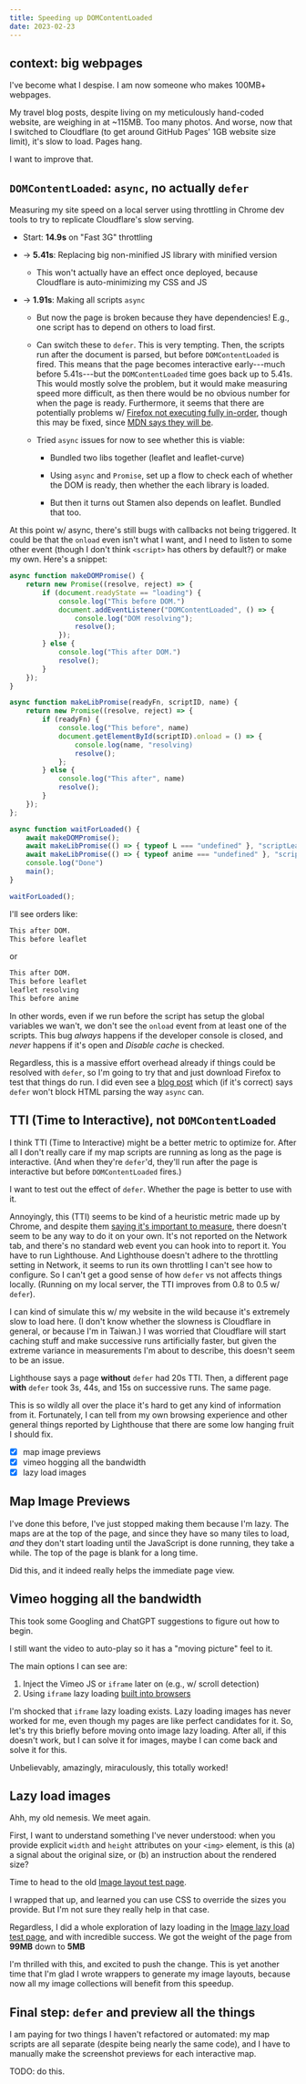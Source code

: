 ```yaml
---
title: Speeding up DOMContentLoaded
date: 2023-02-23
---
```


## context: big webpages

I've become what I despise. I am now someone who makes 100MB+ webpages.

My travel blog posts, despite living on my meticulously hand-coded website, are weighing in at ~115MB. Too many photos. And worse, now that I switched to Cloudflare (to get around GitHub Pages' 1GB website size limit), it's slow to load. Pages hang.

I want to improve that.

## `DOMContentLoaded`: `async`, no actually `defer`

Measuring my site speed on a local server using throttling in Chrome dev tools to try to replicate Cloudflare's slow serving.

- Start: **14.9s** on "Fast 3G" throttling

- &rarr; **5.41s**: Replacing big non-minified JS library with minified version

    - This won't actually have an effect once deployed, because Cloudflare is auto-minimizing my CSS and JS

- &rarr; **1.91s**: Making all scripts `async`

    - But now the page is broken because they have dependencies! E.g., one script has to depend on others to load first.

    - Can switch these to `defer`. This is very tempting. Then, the scripts run after the document is parsed, but before `DOMContentLoaded` is fired. This means that the page becomes interactive early---much before 5.41s---but the `DOMContentLoaded` time goes back up to 5.41s. This would mostly solve the problem, but it would make measuring speed more difficult, as then there would be no obvious number for when the page is ready. Furthermore, it seems that there are potentially problems w/ [Firefox not executing fully in-order](https://stackoverflow.com/questions/32413279/defer-scripts-and-execution-order-on-browsers), though this may be fixed, since [MDN says they will be](https://developer.mozilla.org/en-US/docs/Web/HTML/Element/script#attr-defer).

    - Tried `async` issues for now to see whether this is viable:

        - Bundled two libs together (leaflet and leaflet-curve)

        - Using `async` and `Promise`, set up a flow to check each of whether the DOM is ready, then whether the each library is loaded.

        - But then it turns out Stamen also depends on leaflet. Bundled that too.

At this point w/ async, there's still bugs with callbacks not being triggered. It could be that the `onload` even isn't what I want, and I need to listen to some other event (though I don't think `<script>` has others by default?) or make my own. Here's a snippet:

```js
async function makeDOMPromise() {
    return new Promise((resolve, reject) => {
        if (document.readyState == "loading") {
            console.log("This before DOM.")
            document.addEventListener("DOMContentLoaded", () => {
                console.log("DOM resolving");
                resolve();
            });
        } else {
            console.log("This after DOM.")
            resolve();
        }
    });
}

async function makeLibPromise(readyFn, scriptID, name) {
    return new Promise((resolve, reject) => {
        if (readyFn) {
            console.log("This before", name)
            document.getElementById(scriptID).onload = () => {
                console.log(name, "resolving)
                resolve();
            };
        } else {
            console.log("This after", name)
            resolve();
        }
    });
};

async function waitForLoaded() {
    await makeDOMPromise();
    await makeLibPromise(() => { typeof L === "undefined" }, "scriptLeaflet", "leaflet");
    await makeLibPromise(() => { typeof anime === "undefined" }, "scriptAnime", "anime");
    console.log("Done")
    main();
}

waitForLoaded();
```

I'll see orders like:

```txt
This after DOM.
This before leaflet
```

or

```txt
This after DOM.
This before leaflet
leaflet resolving
This before anime
```

In other words, even if we run before the script has setup the global variables we wan't, we don't see the `onload` event from at least one of the scripts. This bug _always_ happens if the developer console is closed, and _never_ happens if it's open and _Disable cache_ is checked.

Regardless, this is a massive effort overhead already if things could be resolved with `defer`, so I'm going to try that and just download Firefox to test that things do run. I did even see a [blog post](https://medium.com/@kvsushmapriyadharssini/loading-scripts-async-vs-defer-7cefc6488d45) which (if it's correct) says `defer` won't block HTML parsing the way `async` can.

## TTI (Time to Interactive), not `DOMContentLoaded`

I think TTI (Time to Interactive) might be a better metric to optimize for. After all I don't really care if my map scripts are running as long as the page is interactive. (And when they're `defer`'d, they'll run after the page is interactive but before `DOMContentLoaded` fires.)

I want to test out the effect of `defer`. Whether the page is better to use with it.

Annoyingly, this (TTI) seems to be kind of a heuristic metric made up by Chrome, and despite them [saying it's important to measure](https://web.dev/tti/), there doesn't seem to be any way to do it on your own. It's not reported on the Network tab, and there's no standard web event you can hook into to report it. You have to run Lighthouse. And Lighthouse doesn't adhere to the throttling setting in Network, it seems to run its own throttling I can't see how to configure. So I can't get a good sense of how `defer` vs not affects things locally. (Running on my local server, the TTI improves from 0.8 to 0.5 w/ `defer`).

I can kind of simulate this w/ my website in the wild because it's extremely slow to load here. (I don't know whether the slowness is Cloudflare in general, or because I'm in Taiwan.) I was worried that Cloudflare will start caching stuff and make successive runs artificially faster, but given the extreme variance in measurements I'm about to describe, this doesn't seem to be an issue.

Lighthouse says a page **without** `defer` had 20s TTI. Then, a different page **with** `defer` took 3s, 44s, and 15s on successive runs. The same page.

This is so wildly all over the place it's hard to get any kind of information from it. Fortunately, I can tell from my own browsing experience and other general things reported by Lighthouse that there are some low hanging fruit I should fix.

- [x] map image previews
- [x] vimeo hogging all the bandwidth
- [x] lazy load images

## Map Image Previews

I've done this before, I've just stopped making them because I'm lazy. The maps are at the top of the page, and since they have so many tiles to load, _and_ they don't start loading until the JavaScript is done running, they take a while. The top of the page is blank for a long time.

Did this, and it indeed really helps the immediate page view.

## Vimeo hogging all the bandwidth

This took some Googling and ChatGPT suggestions to figure out how to begin.

I still want the video to auto-play so it has a "moving picture" feel to it.

The main options I can see are:
1. Inject the Vimeo JS or `iframe` later on (e.g., w/ scroll detection)
2. Using `iframe` lazy loading [built into browsers](https://web.dev/iframe-lazy-loading/)

I'm shocked that `iframe` lazy loading exists. Lazy loading images has never worked for me, even though my pages are like perfect candidates for it. So, let's try this briefly before moving onto image lazy loading. After all, if this doesn't work, but I can solve it for images, maybe I can come back and solve it for this.

Unbelievably, amazingly, miraculously, this totally worked!

## Lazy load images

Ahh, my old nemesis. We meet again.

First, I want to understand something I've never understood: when you provide explicit `width` and `height` attributes on your `<img>` element, is this (a) a signal about the original size, or (b) an instruction about the rendered size?

Time to head to the old [Image layout test page](/garage/image-layout-test-page/).

I wrapped that up, and learned you can use CSS to override the sizes you provide. But I'm not sure they really help in that case.

Regardless, I did a whole exploration of lazy loading in the [Image lazy load test page](/garage/image-lazy-load-test-page), and with incredible success. We got the weight of the page from **99MB** down to **5MB**

I'm thrilled with this, and excited to push the change. This is yet another time that I'm glad I wrote wrappers to generate my image layouts, because now all my image collections will benefit from this speedup.

## Final step: `defer` and preview all the things

I am paying for two things I haven't refactored or automated: my map scripts are all separate (despite being nearly the same code), and I have to manually make the screenshot previews for each interactive map.

TODO: do this.
